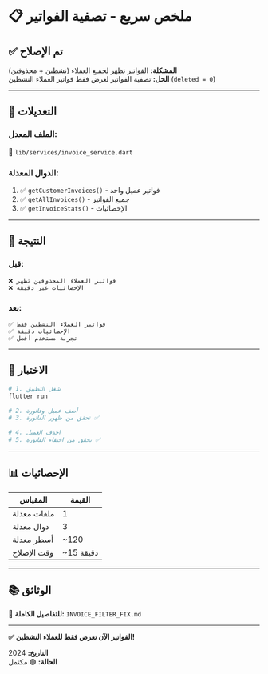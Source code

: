 # 📋 ملخص سريع - تصفية الفواتير

## ✅ تم الإصلاح

**المشكلة:** الفواتير تظهر لجميع العملاء (نشطين + محذوفين)  
**الحل:** تصفية الفواتير لعرض فقط فواتير العملاء النشطين (`deleted = 0`)

---

## 🔧 التعديلات

### الملف المعدل:

📄 `lib/services/invoice_service.dart`

### الدوال المعدلة:

1. ✅ `getCustomerInvoices()` - فواتير عميل واحد
2. ✅ `getAllInvoices()` - جميع الفواتير
3. ✅ `getInvoiceStats()` - الإحصائيات

---

## 🎯 النتيجة

### قبل:

```
❌ فواتير العملاء المحذوفين تظهر
❌ الإحصائيات غير دقيقة
```

### بعد:

```
✅ فواتير العملاء النشطين فقط
✅ الإحصائيات دقيقة
✅ تجربة مستخدم أفضل
```

---

## 🧪 الاختبار

```bash
# 1. شغل التطبيق
flutter run

# 2. أضف عميل وفاتورة
# 3. تحقق من ظهور الفاتورة ✅

# 4. احذف العميل
# 5. تحقق من اختفاء الفاتورة ✅
```

---

## 📊 الإحصائيات

| المقياس     | القيمة    |
| ----------- | --------- |
| ملفات معدلة | 1         |
| دوال معدلة  | 3         |
| أسطر معدلة  | ~120      |
| وقت الإصلاح | ~15 دقيقة |

---

## 📚 الوثائق

📄 **للتفاصيل الكاملة:** `INVOICE_FILTER_FIX.md`

---

**✅ الفواتير الآن تعرض فقط للعملاء النشطين!**

**التاريخ:** 2024  
**الحالة:** 🟢 مكتمل
